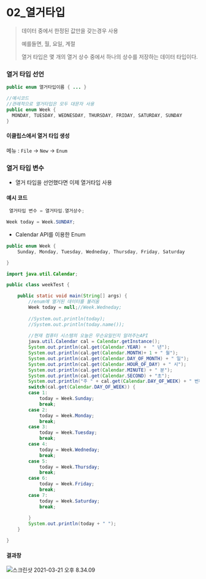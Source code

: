 # 02_열거타입

> 데이터 중에서 한정된 값만을 갖는경우 사용 
>
> 예를들면, 월, 요일, 계절
>
> 열거 타입은 몇 개의 열거 상수 중에서 하나의 상수를 저장하는 데이터 타입이다.



### 열거 타입 선언 

```java
public enum 열거타입이름 { ... }

//예시코드 
//관례적으로 열거타입은 모두 대문자 사용
public enum Week {
  MONDAY, TUESDAY, WEDNESDAY, THURSDAY, FRIDAY, SATURDAY, SUNDAY
}
```



#### 이클립스에서 열거 타입 생성

메뉴 : `File` -> `New` -> `Enum`



### 열거 타입 변수

* 열거 타입을 선언했다면 이제 열거타입 사용

  

#### 예시 코드

```java
 열거타입 변수 = 열거타입.열거상수;

Week today = Week.SUNDAY;
```

* Calendar API를 이용한 Enum 

```java
public enum Week {
	Sunday, Monday, Tuesday, Wedneday, Thursday, Friday, Saturday

}
```

```java
import java.util.Calendar;

public class weekTest {

	public static void main(String[] args) {
		//enum에 열거된 데이터를 불러옴 
		Week today = null;//Week.Wedneday;
		
		//System.out.println(today);
		//System.out.println(today.name());
		
		//현재 컴퓨터 시스템의 오늘은 무슨요일인지 알려주는API
		java.util.Calendar cal = Calendar.getInstance();
		System.out.println(cal.get(Calendar.YEAR) +  " 년");
		System.out.println(cal.get(Calendar.MONTH)+ 1 + " 월");
		System.out.println(cal.get(Calendar.DAY_OF_MONTH) + " 일");
		System.out.println(cal.get(Calendar.HOUR_OF_DAY) + " 시");
		System.out.println(cal.get(Calendar.MINUTE) + " 분");
		System.out.println(cal.get(Calendar.SECOND) + "초");
		System.out.println("주 " + cal.get(Calendar.DAY_OF_WEEK) + " 번째날");
		switch(cal.get(Calendar.DAY_OF_WEEK)) {
		case 1:
			today = Week.Sunday;
			break;
		case 2:
			today = Week.Monday;
			break;
		case 3:
			today = Week.Tuesday;
			break;
		case 4:
			today = Week.Wedneday;
			break;
		case 5:
			today = Week.Thursday;
			break;
		case 6:
			today = Week.Friday;
			break;
		case 7:
			today = Week.Saturday;
			break;
			
		}
		System.out.println(today + " ");
	}

}

```

#### 결과창

![스크린샷 2021-03-21 오후 8.34.09](../../md-images/%E1%84%89%E1%85%B3%E1%84%8F%E1%85%B3%E1%84%85%E1%85%B5%E1%86%AB%E1%84%89%E1%85%A3%E1%86%BA%202021-03-21%20%E1%84%8B%E1%85%A9%E1%84%92%E1%85%AE%208.34.09.png)

